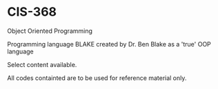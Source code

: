 # CIS-368

Object Oriented Programming

Programming language BLAKE created by Dr. Ben Blake as a 'true' OOP language

Select content available. 

All codes containted are to be used for reference material only. 
